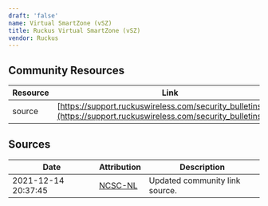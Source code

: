 ```yaml
---
draft: 'false'
name: Virtual SmartZone (vSZ)
title: Ruckus Virtual SmartZone (vSZ)
vendor: Ruckus
---
```



## Community Resources
| Resource | Link |
| --- | --- |
| source | [https://support.ruckuswireless.com/security_bulletins/313](https://support.ruckuswireless.com/security_bulletins/313) |


## Sources
| Date | Attribution | Description |
| --- | --- | --- |
| 2021-12-14 20:37:45 | [NCSC-NL](https://github.com/NCSC-NL/log4shell/blob/main/software/README.md) | Updated community link source.  |
